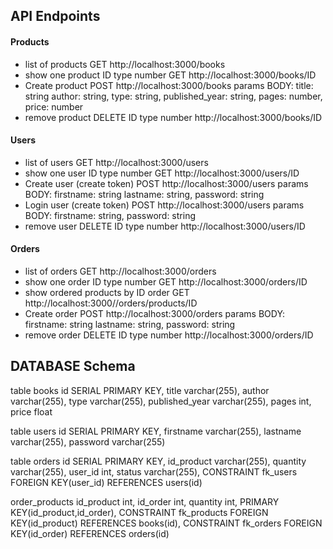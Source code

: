## API Endpoints

#### Products

- list of products GET http://localhost:3000/books
- show one product ID type number GET http://localhost:3000/books/ID
- Create product POST http://localhost:3000/books
  params BODY:
  title: string
  author: string,
  type: string,
  published_year: string,
  pages: number,
  price: number
- remove product DELETE ID type number http://localhost:3000/books/ID

#### Users

- list of users GET http://localhost:3000/users
- show one user ID type number GET http://localhost:3000/users/ID
- Create user (create token) POST http://localhost:3000/users
  params BODY:
  firstname: string
  lastname: string,
  password: string
- Login user (create token) POST http://localhost:3000/users
  params BODY:
  firstname: string,
  password: string
- remove user DELETE ID type number http://localhost:3000/users/ID

#### Orders

- list of orders GET http://localhost:3000/orders
- show one order ID type number GET http://localhost:3000/orders/ID
- show ordered products by ID order GET http://localhost:3000//orders/products/ID
- Create order POST http://localhost:3000/orders
  params BODY:
  firstname: string
  lastname: string,
  password: string
- remove order DELETE ID type number http://localhost:3000/orders/ID


## DATABASE Schema

table books
  id SERIAL PRIMARY KEY,
  title varchar(255),
  author varchar(255),
  type varchar(255),
  published_year varchar(255),
  pages int,
  price float

table users
  id SERIAL PRIMARY KEY,
  firstname varchar(255),
  lastname varchar(255),
  password varchar(255)

table orders
  id SERIAL PRIMARY KEY,
  id_product varchar(255),
  quantity varchar(255),
  user_id int,
  status varchar(255),
  CONSTRAINT fk_users FOREIGN KEY(user_id) REFERENCES users(id)

order_products
  id_product int,
  id_order int,
  quantity int,
  PRIMARY KEY(id_product,id_order),
  CONSTRAINT fk_products FOREIGN KEY(id_product) REFERENCES books(id),
  CONSTRAINT fk_orders FOREIGN KEY(id_order) REFERENCES orders(id)